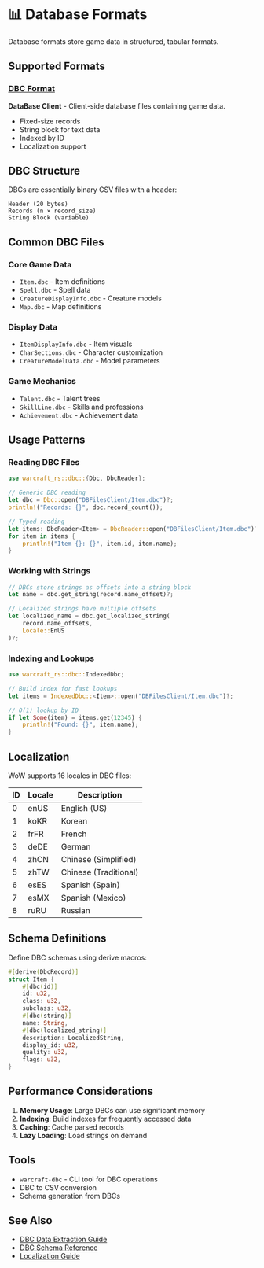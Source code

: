 # 📊 Database Formats

Database formats store game data in structured, tabular formats.

## Supported Formats

### [DBC Format](dbc.md)

**DataBase Client** - Client-side database files containing game data.

- Fixed-size records
- String block for text data
- Indexed by ID
- Localization support

## DBC Structure

DBCs are essentially binary CSV files with a header:

```text
Header (20 bytes)
Records (n × record_size)
String Block (variable)
```

## Common DBC Files

### Core Game Data

- `Item.dbc` - Item definitions
- `Spell.dbc` - Spell data
- `CreatureDisplayInfo.dbc` - Creature models
- `Map.dbc` - Map definitions

### Display Data

- `ItemDisplayInfo.dbc` - Item visuals
- `CharSections.dbc` - Character customization
- `CreatureModelData.dbc` - Model parameters

### Game Mechanics

- `Talent.dbc` - Talent trees
- `SkillLine.dbc` - Skills and professions
- `Achievement.dbc` - Achievement data

## Usage Patterns

### Reading DBC Files

```rust
use warcraft_rs::dbc::{Dbc, DbcReader};

// Generic DBC reading
let dbc = Dbc::open("DBFilesClient/Item.dbc")?;
println!("Records: {}", dbc.record_count());

// Typed reading
let items: DbcReader<Item> = DbcReader::open("DBFilesClient/Item.dbc")?;
for item in items {
    println!("Item {}: {}", item.id, item.name);
}
```

### Working with Strings

```rust
// DBCs store strings as offsets into a string block
let name = dbc.get_string(record.name_offset)?;

// Localized strings have multiple offsets
let localized_name = dbc.get_localized_string(
    record.name_offsets,
    Locale::EnUS
)?;
```

### Indexing and Lookups

```rust
use warcraft_rs::dbc::IndexedDbc;

// Build index for fast lookups
let items = IndexedDbc::<Item>::open("DBFilesClient/Item.dbc")?;

// O(1) lookup by ID
if let Some(item) = items.get(12345) {
    println!("Found: {}", item.name);
}
```

## Localization

WoW supports 16 locales in DBC files:

| ID | Locale | Description |
|----|--------|-------------|
| 0 | enUS | English (US) |
| 1 | koKR | Korean |
| 2 | frFR | French |
| 3 | deDE | German |
| 4 | zhCN | Chinese (Simplified) |
| 5 | zhTW | Chinese (Traditional) |
| 6 | esES | Spanish (Spain) |
| 7 | esMX | Spanish (Mexico) |
| 8 | ruRU | Russian |

## Schema Definitions

Define DBC schemas using derive macros:

```rust
#[derive(DbcRecord)]
struct Item {
    #[dbc(id)]
    id: u32,
    class: u32,
    subclass: u32,
    #[dbc(string)]
    name: String,
    #[dbc(localized_string)]
    description: LocalizedString,
    display_id: u32,
    quality: u32,
    flags: u32,
}
```

## Performance Considerations

1. **Memory Usage**: Large DBCs can use significant memory
2. **Indexing**: Build indexes for frequently accessed data
3. **Caching**: Cache parsed records
4. **Lazy Loading**: Load strings on demand

## Tools

- `warcraft-dbc` - CLI tool for DBC operations
- DBC to CSV conversion
- Schema generation from DBCs

## See Also

- [DBC Data Extraction Guide](../../guides/dbc-extraction.md)
- [DBC Schema Reference](../../api/dbc-schemas.md)
- [Localization Guide](../../guides/localization.md)
